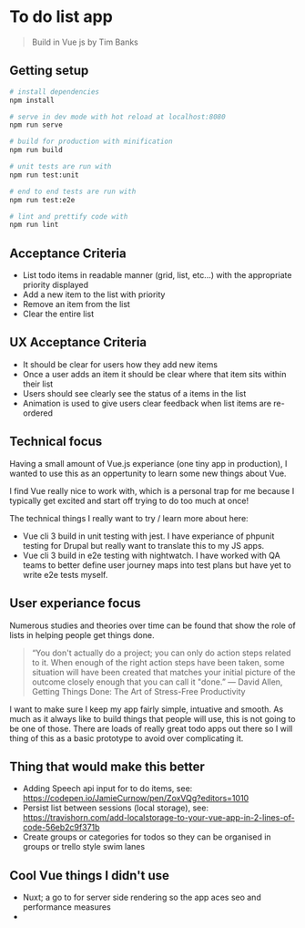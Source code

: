 # To do list app

> Build in Vue js by Tim Banks

## Getting setup

``` bash
# install dependencies
npm install

# serve in dev mode with hot reload at localhost:8080
npm run serve

# build for production with minification
npm run build

# unit tests are run with
npm run test:unit

# end to end tests are run with
npm run test:e2e

# lint and prettify code with
npm run lint
```

## Acceptance Criteria

* List todo items in readable manner (grid, list, etc...) with the appropriate priority displayed
* Add a new item to the list with priority
* Remove an item from the list
* Clear the entire list

## UX Acceptance Criteria

* It should be clear for users how they add new items
* Once a user adds an item it should be clear where that item sits within their list
* Users should see clearly see the status of a items in the list
* Animation is used to give users clear feedback when list items are re-ordered


## Technical focus

Having a small amount of Vue.js experiance (one tiny app in production),
I wanted to use this as an oppertunity to learn some new things about Vue.

I find Vue really nice to work with, which is a personal trap for me because I
typically get excited and start off trying to do too much at once!

The technical things I really want to try / learn more about here:
* Vue cli 3 build in unit testing with jest. I have experiance of phpunit
testing for Drupal but really want to translate this to my JS apps.
* Vue cli 3 build in e2e testing with nightwatch. I have worked with QA teams to
better define user journey maps into test plans but have yet to write e2e tests
myself.

## User experiance focus

Numerous studies and theories over time can be found that show the role of lists
in helping people get things done.

> “You don't actually do a project; you can only do action steps related to it.
> When enough of the right action steps have been taken, some situation
> will have been created that matches your initial picture of the outcome
> closely enough that you can call it "done.”
― David Allen, Getting Things Done: The Art of Stress-Free Productivity

I want to make sure I keep my app fairly simple, intuative and smooth.
As much as it always like to build things that people will use, this is not
going to be one of those. There are loads of really great todo apps out there
so I will thing of this as a basic prototype to avoid over complicating it.

## Thing that would make this better

* Adding Speech api input for to do items, see: https://codepen.io/JamieCurnow/pen/ZoxVQg?editors=1010
* Persist list between sessions (local storage), see: https://travishorn.com/add-localstorage-to-your-vue-app-in-2-lines-of-code-56eb2c9f371b
* Create groups or categories for todos so they can be organised in groups or trello style swim lanes

## Cool Vue things I didn't use

* Nuxt; a go to for server side rendering so the app aces seo and performance measures
*
